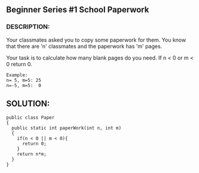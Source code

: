 ## Beginner Series #1 School Paperwork
### DESCRIPTION:
Your classmates asked you to copy some paperwork for them. You know that there are 'n' classmates and the paperwork has 'm' pages.

Your task is to calculate how many blank pages do you need. If n < 0 or m < 0 return 0.
```
Example:
n= 5, m=5: 25
n=-5, m=5:  0
```
## SOLUTION: 
```
public class Paper
{
  public static int paperWork(int n, int m) 
  {
    if(n < 0 || m < 0){
      return 0;
    }
    return n*m;
  }
}
```
